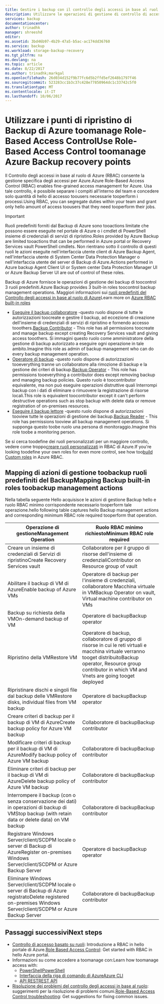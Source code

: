 ```yaml
---
title: Gestire i backup con il controllo degli accessi in base al ruol | Documentazione Microsoft
description: Utilizzare le operazioni di gestione di controllo di accesso basato sui ruoli toomanage accesso toobackup nell'insieme di credenziali di servizi di ripristino.
services: backup
documentationcenter: 
author: trinadhk
manager: shreeshd
editor: 
ms.assetid: 3bd46b97-4b29-47a5-b5ac-ac174dd36760
ms.service: backup
ms.workload: storage-backup-recovery
ms.tgt_pltfrm: na
ms.devlang: na
ms.topic: article
ms.date: 8/22/2017
ms.author: trinadhk;markgal
ms.openlocfilehash: 26d034d152f9b77fc6d5b2ffd5ef2648b1797f46
ms.sourcegitcommit: 523283cc1b3c37c428e77850964dc1c33742c5f0
ms.translationtype: MT
ms.contentlocale: it-IT
ms.lasthandoff: 10/06/2017
---
```

# <a name="use-role-based-access-control-toomanage-azure-backup-recovery-points"></a><span data-ttu-id="1f7d4-103">Utilizzare i punti di ripristino di Backup di Azure toomanage Role-Based Access Control</span><span class="sxs-lookup"><span data-stu-id="1f7d4-103">Use Role-Based Access Control toomanage Azure Backup recovery points</span></span>
<span data-ttu-id="1f7d4-104">Il Controllo degli accessi in base al ruolo di Azure (RBAC) consente la gestione specifica degli accessi per Azure.</span><span class="sxs-lookup"><span data-stu-id="1f7d4-104">Azure Role-Based Access Control (RBAC) enables fine-grained access management for Azure.</span></span> <span data-ttu-id="1f7d4-105">Usa tale controllo, è possibile separare i compiti all'interno del team e concedere solo quantità di hello di accesso toousers necessarie tooperform i processi.</span><span class="sxs-lookup"><span data-stu-id="1f7d4-105">Using RBAC, you can segregate duties within your team and grant only hello amount of access toousers that they need tooperform their jobs.</span></span>

> [!IMPORTANT]
> <span data-ttu-id="1f7d4-106">Ruoli predefiniti forniti dal Backup di Azure sono tooactions limitate che possono essere eseguite nel portale di Azure o i cmdlet di PowerShell insieme di credenziali di servizi di ripristino.</span><span class="sxs-lookup"><span data-stu-id="1f7d4-106">Roles provided by Azure Backup are limited tooactions that can be performed in Azure portal or Recovery Services vault PowerShell cmdlets.</span></span> <span data-ttu-id="1f7d4-107">Non rientrano sotto il controllo di questi ruoli le azioni eseguite nell'interfaccia utente client di Azure Backup Agent, nell'interfaccia utente di System Center Data Protection Manager o nell'interfaccia utente del server di Backup di Azure.</span><span class="sxs-lookup"><span data-stu-id="1f7d4-107">Actions performed in Azure backup Agent Client UI or System center Data Protection Manager UI or Azure Backup Server UI are out of control of these roles.</span></span>

<span data-ttu-id="1f7d4-108">Backup di Azure fornisce le operazioni di gestione dei backup di toocontrol 3 ruoli predefiniti.</span><span class="sxs-lookup"><span data-stu-id="1f7d4-108">Azure Backup provides 3 built-in roles toocontrol backup management operations.</span></span> <span data-ttu-id="1f7d4-109">Maggiori informazioni sui [ruoli predefiniti del Controllo degli accessi in base al ruolo di Azure](../active-directory/role-based-access-built-in-roles.md)</span><span class="sxs-lookup"><span data-stu-id="1f7d4-109">Learn more on [Azure RBAC built-in roles](../active-directory/role-based-access-built-in-roles.md)</span></span>

* <span data-ttu-id="1f7d4-110">[Eseguire il backup collaboratore](../active-directory/role-based-access-built-in-roles.md#backup-contributor) -questo ruolo dispone di tutte le autorizzazioni toocreate e gestire il backup, ad eccezione di creazione dell'insieme di credenziali di servizi di ripristino e fornendo accesso tooothers.</span><span class="sxs-lookup"><span data-stu-id="1f7d4-110">[Backup Contributor](../active-directory/role-based-access-built-in-roles.md#backup-contributor) - This role has all permissions toocreate and manage backup except creating Recovery Services vault and giving access tooothers.</span></span> <span data-ttu-id="1f7d4-111">Si immagini questo ruolo come amministratore della gestione di backup autorizzato a eseguire ogni operazione in tale ambito.</span><span class="sxs-lookup"><span data-stu-id="1f7d4-111">Imagine this role as admin of backup management who can do every backup management operation.</span></span>
* <span data-ttu-id="1f7d4-112">[Operatore di backup](../active-directory/role-based-access-built-in-roles.md#backup-operator) -questo ruolo dispone di autorizzazioni tooeverything tranne un collaboratore alla rimozione di backup e la gestione dei criteri di backup.</span><span class="sxs-lookup"><span data-stu-id="1f7d4-112">[Backup Operator](../active-directory/role-based-access-built-in-roles.md#backup-operator) - This role has permissions tooeverything a contributor does except removing backup and managing backup policies.</span></span> <span data-ttu-id="1f7d4-113">Questo ruolo è toocontributor equivalente, ma non può eseguire operazioni distruttive quali Interrompi backup con i dati di eliminare o rimuovere la registrazione di risorse locali.</span><span class="sxs-lookup"><span data-stu-id="1f7d4-113">This role is equivalent toocontributor except it can't perform destructive operations such as stop backup with delete data or remove registration of on-premises resources.</span></span>
* <span data-ttu-id="1f7d4-114">[Eseguire il backup lettore](../active-directory/role-based-access-built-in-roles.md#backup-reader) -questo ruolo dispone di autorizzazioni tooview tutte le operazioni di gestione dei backup.</span><span class="sxs-lookup"><span data-stu-id="1f7d4-114">[Backup Reader](../active-directory/role-based-access-built-in-roles.md#backup-reader) - This role has permissions tooview all backup management operations.</span></span> <span data-ttu-id="1f7d4-115">Si supponga questo toobe ruolo una persona di monitoraggio.</span><span class="sxs-lookup"><span data-stu-id="1f7d4-115">Imagine this role toobe a monitoring person.</span></span>

<span data-ttu-id="1f7d4-116">Se si cerca toodefine dei ruoli personalizzati per un maggiore controllo, vedere come troppo[creare ruoli personalizzati](../active-directory/role-based-access-control-custom-roles.md) in RBAC di Azure.</span><span class="sxs-lookup"><span data-stu-id="1f7d4-116">If you're looking toodefine your own roles for even more control, see how too[build Custom roles](../active-directory/role-based-access-control-custom-roles.md) in Azure RBAC.</span></span>



## <a name="mapping-backup-built-in-roles-toobackup-management-actions"></a><span data-ttu-id="1f7d4-117">Mapping di azioni di gestione toobackup ruoli predefiniti del Backup</span><span class="sxs-lookup"><span data-stu-id="1f7d4-117">Mapping Backup built-in roles toobackup management actions</span></span>
<span data-ttu-id="1f7d4-118">Nella tabella seguente Hello acquisisce le azioni di gestione Backup hello e ruolo RBAC minimo corrispondente necessario tooperform tale operazione.</span><span class="sxs-lookup"><span data-stu-id="1f7d4-118">hello following table captures hello Backup management actions and corresponding minimum RBAC role required tooperform that operation.</span></span>

| <span data-ttu-id="1f7d4-119">Operazione di gestione</span><span class="sxs-lookup"><span data-stu-id="1f7d4-119">Management Operation</span></span> | <span data-ttu-id="1f7d4-120">Ruolo RBAC minimo richiesto</span><span class="sxs-lookup"><span data-stu-id="1f7d4-120">Minimum RBAC role required</span></span> |
| --- | --- |
| <span data-ttu-id="1f7d4-121">Creare un insieme di credenziali di Servizi di ripristino</span><span class="sxs-lookup"><span data-stu-id="1f7d4-121">Create Recovery Services vault</span></span> | <span data-ttu-id="1f7d4-122">Collaboratore per il gruppo di risorse dell'insieme di credenziali</span><span class="sxs-lookup"><span data-stu-id="1f7d4-122">Contributor on Resource group of vault</span></span> |
| <span data-ttu-id="1f7d4-123">Abilitare il backup di VM di Azure</span><span class="sxs-lookup"><span data-stu-id="1f7d4-123">Enable backup of Azure VMs</span></span> | <span data-ttu-id="1f7d4-124">Operatore di backup per l'insieme di credenziali, collaboratore Macchina virtuale in VM</span><span class="sxs-lookup"><span data-stu-id="1f7d4-124">Backup Operator on vault, Virtual machine contributor on VMs</span></span> |
| <span data-ttu-id="1f7d4-125">Backup su richiesta della VM</span><span class="sxs-lookup"><span data-stu-id="1f7d4-125">On-demand backup of VM</span></span> | <span data-ttu-id="1f7d4-126">Operatore di backup</span><span class="sxs-lookup"><span data-stu-id="1f7d4-126">Backup operator</span></span> |
| <span data-ttu-id="1f7d4-127">Ripristino della VM</span><span class="sxs-lookup"><span data-stu-id="1f7d4-127">Restore VM</span></span> | <span data-ttu-id="1f7d4-128">Operatore di backup, collaboratore di gruppo di risorse in cui le reti virtuali e macchina virtuale verranno tooget distribuito</span><span class="sxs-lookup"><span data-stu-id="1f7d4-128">Backup operator, Resource group contributor in which VM and Vnets are going tooget deployed</span></span> |
| <span data-ttu-id="1f7d4-129">Ripristinare dischi e singoli file dal backup delle VM</span><span class="sxs-lookup"><span data-stu-id="1f7d4-129">Restore disks, individual files from VM backup</span></span> | <span data-ttu-id="1f7d4-130">Operatore di backup</span><span class="sxs-lookup"><span data-stu-id="1f7d4-130">Backup operator</span></span> |
| <span data-ttu-id="1f7d4-131">Creare criteri di backup per il backup di VM di Azure</span><span class="sxs-lookup"><span data-stu-id="1f7d4-131">Create backup policy for Azure VM backup</span></span> | <span data-ttu-id="1f7d4-132">Collaboratore di backup</span><span class="sxs-lookup"><span data-stu-id="1f7d4-132">Backup contributor</span></span> |
| <span data-ttu-id="1f7d4-133">Modificare criteri di backup per il backup di VM di Azure</span><span class="sxs-lookup"><span data-stu-id="1f7d4-133">Modify backup policy of Azure VM backup</span></span> | <span data-ttu-id="1f7d4-134">Collaboratore di backup</span><span class="sxs-lookup"><span data-stu-id="1f7d4-134">Backup contributor</span></span> |
| <span data-ttu-id="1f7d4-135">Eliminare criteri di backup per il backup di VM di Azure</span><span class="sxs-lookup"><span data-stu-id="1f7d4-135">Delete backup policy of Azure VM backup</span></span> | <span data-ttu-id="1f7d4-136">Collaboratore di backup</span><span class="sxs-lookup"><span data-stu-id="1f7d4-136">Backup contributor</span></span> |
| <span data-ttu-id="1f7d4-137">Interrompere il backup (con o senza conservazione dei dati) in operazioni di backup di VM</span><span class="sxs-lookup"><span data-stu-id="1f7d4-137">Stop backup (with retain data or delete data) on VM backup</span></span> | <span data-ttu-id="1f7d4-138">Collaboratore di backup</span><span class="sxs-lookup"><span data-stu-id="1f7d4-138">Backup contributor</span></span> |
| <span data-ttu-id="1f7d4-139">Registrare Windows Server/client/SCDPM locale o server di Backup di Azure</span><span class="sxs-lookup"><span data-stu-id="1f7d4-139">Register on-premises Windows Server/client/SCDPM or Azure Backup Server</span></span> | <span data-ttu-id="1f7d4-140">Operatore di backup</span><span class="sxs-lookup"><span data-stu-id="1f7d4-140">Backup operator</span></span> |
| <span data-ttu-id="1f7d4-141">Eliminare Windows Server/client/SCDPM locale o server di Backup di Azure registrato</span><span class="sxs-lookup"><span data-stu-id="1f7d4-141">Delete registered on-premises Windows Server/client/SCDPM or Azure Backup Server</span></span> | <span data-ttu-id="1f7d4-142">Collaboratore di backup</span><span class="sxs-lookup"><span data-stu-id="1f7d4-142">Backup contributor</span></span> |

## <a name="next-steps"></a><span data-ttu-id="1f7d4-143">Passaggi successivi</span><span class="sxs-lookup"><span data-stu-id="1f7d4-143">Next steps</span></span>
* <span data-ttu-id="1f7d4-144">[Controllo di accesso basato su ruoli](../active-directory/role-based-access-control-configure.md): Introduzione a RBAC in hello portale di Azure.</span><span class="sxs-lookup"><span data-stu-id="1f7d4-144">[Role Based Access Control](../active-directory/role-based-access-control-configure.md): Get started with RBAC in hello Azure portal.</span></span>
* <span data-ttu-id="1f7d4-145">Informazioni su come accedere a toomanage con:</span><span class="sxs-lookup"><span data-stu-id="1f7d4-145">Learn how toomanage access with:</span></span>
  * [<span data-ttu-id="1f7d4-146">PowerShell</span><span class="sxs-lookup"><span data-stu-id="1f7d4-146">PowerShell</span></span>](../active-directory/role-based-access-control-manage-access-powershell.md)
  * [<span data-ttu-id="1f7d4-147">Interfaccia della riga di comando di Azure</span><span class="sxs-lookup"><span data-stu-id="1f7d4-147">Azure CLI</span></span>](../active-directory/role-based-access-control-manage-access-azure-cli.md)
  * [<span data-ttu-id="1f7d4-148">API REST</span><span class="sxs-lookup"><span data-stu-id="1f7d4-148">REST API</span></span>](../active-directory/role-based-access-control-manage-access-rest.md)
* <span data-ttu-id="1f7d4-149">[Risoluzione dei problemi del controllo degli accessi in base al ruolo](../active-directory/role-based-access-control-troubleshooting.md): suggerimenti per la risoluzione di problemi comuni.</span><span class="sxs-lookup"><span data-stu-id="1f7d4-149">[Role-Based Access Control troubleshooting](../active-directory/role-based-access-control-troubleshooting.md): Get suggestions for fixing common issues.</span></span>
